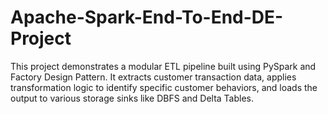 # Apache-Spark-End-To-End-DE-Project
This project demonstrates a modular ETL pipeline built using PySpark and Factory Design Pattern. It extracts customer transaction data, applies transformation logic to identify specific customer behaviors, and loads the output to various storage sinks like DBFS and Delta Tables.
